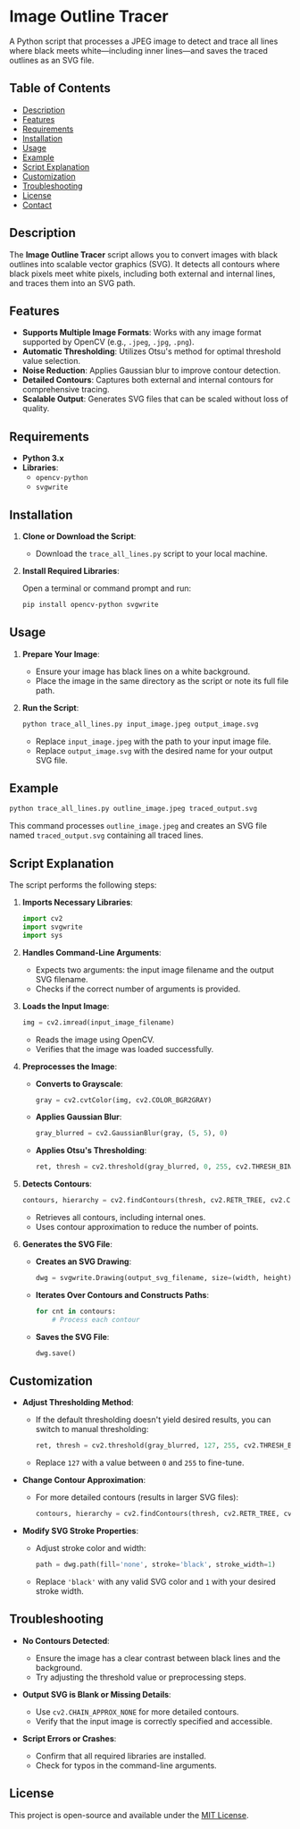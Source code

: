 # Image Outline Tracer

A Python script that processes a JPEG image to detect and trace all lines where black meets white—including inner lines—and saves the traced outlines as an SVG file.

## Table of Contents

- [Description](#description)
- [Features](#features)
- [Requirements](#requirements)
- [Installation](#installation)
- [Usage](#usage)
- [Example](#example)
- [Script Explanation](#script-explanation)
- [Customization](#customization)
- [Troubleshooting](#troubleshooting)
- [License](#license)
- [Contact](#contact)

## Description

The **Image Outline Tracer** script allows you to convert images with black outlines into scalable vector graphics (SVG). It detects all contours where black pixels meet white pixels, including both external and internal lines, and traces them into an SVG path.

## Features

- **Supports Multiple Image Formats**: Works with any image format supported by OpenCV (e.g., `.jpeg`, `.jpg`, `.png`).
- **Automatic Thresholding**: Utilizes Otsu's method for optimal threshold value selection.
- **Noise Reduction**: Applies Gaussian blur to improve contour detection.
- **Detailed Contours**: Captures both external and internal contours for comprehensive tracing.
- **Scalable Output**: Generates SVG files that can be scaled without loss of quality.

## Requirements

- **Python 3.x**
- **Libraries**:
  - `opencv-python`
  - `svgwrite`

## Installation

1. **Clone or Download the Script**:

   - Download the `trace_all_lines.py` script to your local machine.

2. **Install Required Libraries**:

   Open a terminal or command prompt and run:

   ```bash
   pip install opencv-python svgwrite
   ```

## Usage

1. **Prepare Your Image**:

   - Ensure your image has black lines on a white background.
   - Place the image in the same directory as the script or note its full file path.

2. **Run the Script**:

   ```bash
   python trace_all_lines.py input_image.jpeg output_image.svg
   ```

   - Replace `input_image.jpeg` with the path to your input image file.
   - Replace `output_image.svg` with the desired name for your output SVG file.

## Example

```bash
python trace_all_lines.py outline_image.jpeg traced_output.svg
```

This command processes `outline_image.jpeg` and creates an SVG file named `traced_output.svg` containing all traced lines.

## Script Explanation

The script performs the following steps:

1. **Imports Necessary Libraries**:

   ```python
   import cv2
   import svgwrite
   import sys
   ```

2. **Handles Command-Line Arguments**:

   - Expects two arguments: the input image filename and the output SVG filename.
   - Checks if the correct number of arguments is provided.

3. **Loads the Input Image**:

   ```python
   img = cv2.imread(input_image_filename)
   ```

   - Reads the image using OpenCV.
   - Verifies that the image was loaded successfully.

4. **Preprocesses the Image**:

   - **Converts to Grayscale**:

     ```python
     gray = cv2.cvtColor(img, cv2.COLOR_BGR2GRAY)
     ```

   - **Applies Gaussian Blur**:

     ```python
     gray_blurred = cv2.GaussianBlur(gray, (5, 5), 0)
     ```

   - **Applies Otsu's Thresholding**:

     ```python
     ret, thresh = cv2.threshold(gray_blurred, 0, 255, cv2.THRESH_BINARY_INV + cv2.THRESH_OTSU)
     ```

5. **Detects Contours**:

   ```python
   contours, hierarchy = cv2.findContours(thresh, cv2.RETR_TREE, cv2.CHAIN_APPROX_SIMPLE)
   ```

   - Retrieves all contours, including internal ones.
   - Uses contour approximation to reduce the number of points.

6. **Generates the SVG File**:

   - **Creates an SVG Drawing**:

     ```python
     dwg = svgwrite.Drawing(output_svg_filename, size=(width, height))
     ```

   - **Iterates Over Contours and Constructs Paths**:

     ```python
     for cnt in contours:
         # Process each contour
     ```

   - **Saves the SVG File**:

     ```python
     dwg.save()
     ```

## Customization

- **Adjust Thresholding Method**:

  - If the default thresholding doesn't yield desired results, you can switch to manual thresholding:

    ```python
    ret, thresh = cv2.threshold(gray_blurred, 127, 255, cv2.THRESH_BINARY_INV)
    ```

  - Replace `127` with a value between `0` and `255` to fine-tune.

- **Change Contour Approximation**:

  - For more detailed contours (results in larger SVG files):

    ```python
    contours, hierarchy = cv2.findContours(thresh, cv2.RETR_TREE, cv2.CHAIN_APPROX_NONE)
    ```

- **Modify SVG Stroke Properties**:

  - Adjust stroke color and width:

    ```python
    path = dwg.path(fill='none', stroke='black', stroke_width=1)
    ```

  - Replace `'black'` with any valid SVG color and `1` with your desired stroke width.

## Troubleshooting

- **No Contours Detected**:

  - Ensure the image has a clear contrast between black lines and the background.
  - Try adjusting the threshold value or preprocessing steps.

- **Output SVG is Blank or Missing Details**:

  - Use `cv2.CHAIN_APPROX_NONE` for more detailed contours.
  - Verify that the input image is correctly specified and accessible.

- **Script Errors or Crashes**:

  - Confirm that all required libraries are installed.
  - Check for typos in the command-line arguments.

## License

This project is open-source and available under the [MIT License](LICENSE).
